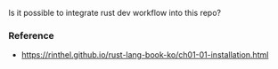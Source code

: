 Is it possible to integrate rust dev workflow into this repo?

### Reference

- https://rinthel.github.io/rust-lang-book-ko/ch01-01-installation.html

